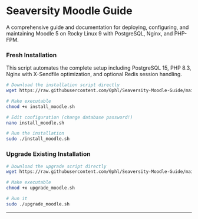 # Seaversity Moodle Guide

A comprehensive guide and documentation for deploying, configuring, and maintaining Moodle 5 on Rocky Linux 9 with PostgreSQL, Nginx, and PHP-FPM.

### Fresh Installation 

This script automates the complete setup including PostgreSQL 15, PHP 8.3, Nginx with X-Sendfile optimization, and optional Redis session handling.

```bash
# Download the installation script directly
wget https://raw.githubusercontent.com/0phl/Seaversity-Moodle-Guide/main/Rocky%20Linux%20Moodle%205%20Installer%20Script/install_moodle.sh

# Make executable
chmod +x install_moodle.sh

# Edit configuration (change database password!)
nano install_moodle.sh

# Run the installation
sudo ./install_moodle.sh
```

### Upgrade Existing Installation

```bash
# Download the upgrade script directly
wget https://raw.githubusercontent.com/0phl/Seaversity-Moodle-Guide/main/Moodle%20Config/upgrade_moodle.sh

# Make executable
chmod +x upgrade_moodle.sh

# Run it
sudo ./upgrade_moodle.sh
```

---
